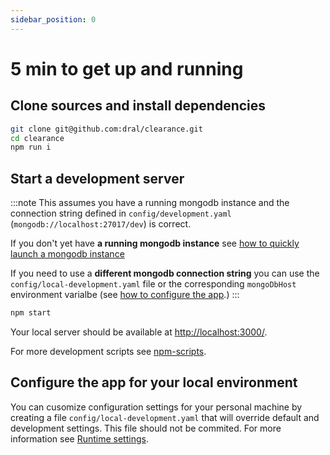 ```yaml
---
sidebar_position: 0
---
```


# 5 min to get up and running

## Clone sources and install dependencies

```sh
git clone git@github.com:dral/clearance.git
cd clearance
npm run i
```

## Start a development server

:::note
This assumes you have a running mongodb instance and the connection string defined in `config/development.yaml` (`mongodb://localhost:27017/dev`) is correct.

If you don't yet have **a running mongodb instance** see [how to quickly launch a mongodb instance](./deployment#mongodb)

If you need to use a **different mongodb connection string** you can use the `config/local-development.yaml` file or the corresponding `mongoDbHost` environment varialbe (see [how to configure the app](./configuration#configuration-files).)
:::

```sh
npm start
```

Your local server should be available at [http://localhost:3000/](http://localhost:3000/).

For more development scripts see [npm-scripts](./npm-scripts#local-development).

## Configure the app for your local environment

You can cusomize configuration settings for your personal machine by creating a file `config/local-development.yaml` that will override default and development settings. This file should not be commited. For more information see [Runtime settings](./configuration#configuration-files).